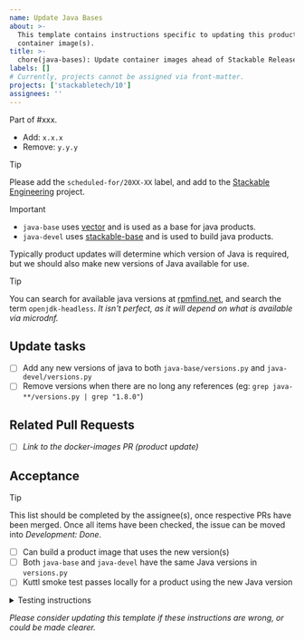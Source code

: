 ```yaml
---
name: Update Java Bases
about: >-
  This template contains instructions specific to updating this product and/or
  container image(s).
title: >-
  chore(java-bases): Update container images ahead of Stackable Release YY.M.X
labels: []
# Currently, projects cannot be assigned via front-matter.
projects: ['stackabletech/10']
assignees: ''
---
```


Part of #xxx.

<!--
This gives hints to the person doing the work.
Add/Change/Remove anything that isn't applicable anymore
-->
- Add: `x.x.x`
- Remove: `y.y.y`

> [!TIP]
> Please add the `scheduled-for/20XX-XX` label, and add to the [Stackable Engineering][1] project.
>
> [1]: https://github.com/orgs/stackabletech/projects/10

<!-- markdownlint-disable-next-line MD028 -->
> [!IMPORTANT]
>
> - `java-base` uses [vector](https://github.com/stackabletech/docker-images/blob/main/vector/Dockerfile) and is used as a base for java products.
> - `java-devel` uses [stackable-base](https://github.com/stackabletech/docker-images/blob/main/stackable-base/Dockerfile) and is used to build java products.

Typically product updates will determine which version of Java is required, but
we should also make new versions of Java available for use.

> [!TIP]
> You can search for available java versions at [rpmfind.net], and search the
> term `openjdk-headless`.
> _It isn't perfect, as it will depend on what is available via microdnf._

## Update tasks

- [ ] Add any new versions of java to both `java-base/versions.py` and `java-devel/versions.py`
- [ ] Remove versions when there are no long any references (eg: `grep java- **/versions.py | grep "1.8.0"`)

## Related Pull Requests

- [ ] _Link to the docker-images PR (product update)_

## Acceptance

> [!TIP]
> This list should be completed by the assignee(s), once respective PRs have been merged. Once all items have been
> checked, the issue can be moved into _Development: Done_.

- [ ] Can build a product image that uses the new version(s)
- [ ] Both `java-base` and `java-devel` have the same Java versions in `versions.py`
- [ ] Kuttl smoke test passes locally for a product using the new Java version

<details>
<summary>Testing instructions</summary>

```shell
# See the latest version at https://pypi.org/project/image-tools-stackabletech/
pip install image-tools-stackabletech==0.0.13

# Test a product image can build, eg: ZooKeeper
bake --product zookeeper=x.y.z # where x.y.z is a valid product version using the newly added Java version

kind load docker-image oci.stackable.tech/sdp/zookeeper:x.y.z-stackable0.0.0-dev

# Change directory into one of the operator repositories (eg: zookeeper-operator) and update the
# product version in tests/test-definition.yaml
./scripts/run-tests --test-suite smoke-latest # or similar
```

</details>

_Please consider updating this template if these instructions are wrong, or
could be made clearer._

[rpmfind.net]: https://rpmfind.net/linux/RPM/Development_Java.html
